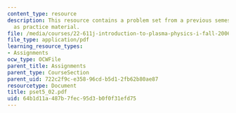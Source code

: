 ```yaml
---
content_type: resource
description: This resource contains a problem set from a previous semester, provided
  as practice material.
file: /media/courses/22-611j-introduction-to-plasma-physics-i-fall-2006/64b1d11a487b7fec95d3b0f0f31efd75_pset5_02.pdf
file_type: application/pdf
learning_resource_types:
- Assignments
ocw_type: OCWFile
parent_title: Assignments
parent_type: CourseSection
parent_uid: 722c2f9c-e358-96cd-b5d1-2fb62b80ae87
resourcetype: Document
title: pset5_02.pdf
uid: 64b1d11a-487b-7fec-95d3-b0f0f31efd75
---
```


